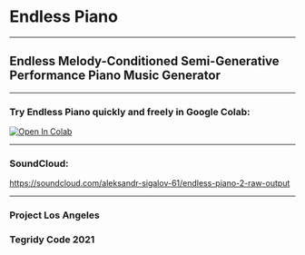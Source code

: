 # Endless Piano

***

## Endless Melody-Conditioned Semi-Generative Performance Piano Music Generator

***

### Try Endless Piano quickly and freely in Google Colab:

[![Open In Colab][colab-badge]][colab-notebook]

[colab-notebook]: <https://colab.research.google.com/github/asigalov61/Endless-Piano/blob/main/Endless_Piano.ipynb>
[colab-badge]: <https://colab.research.google.com/assets/colab-badge.svg>

***

### SoundCloud:
https://soundcloud.com/aleksandr-sigalov-61/endless-piano-2-raw-output

***

### Project Los Angeles
### Tegridy Code 2021
